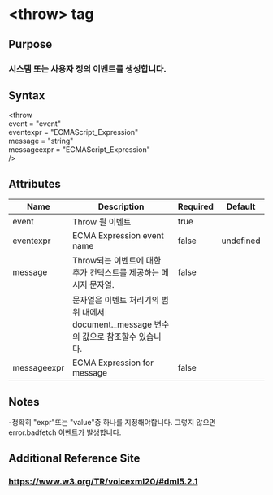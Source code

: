 # \<throw> tag
## Purpose 
### 시스템 또는 사용자 정의 이벤트를 생성합니다.
## Syntax
\<throw\
event = "event"\
eventexpr = "ECMAScript_Expression"\
message = "string"\
messageexpr = "ECMAScript_Expression"\
/>

## Attributes
|Name |Description |Required |Default|
|-----|------------|---------|-------|
|event|Throw 될 이벤트|true||
|eventexpr |ECMA Expression event name|false|undefined|		
|message |Throw되는 이벤트에 대한 추가 컨텍스트를 제공하는 메시지 문자열.|false| |   
|        |문자열은 이벤트 처리기의 범위 내에서 document._message 변수의 값으로 참조할수 있습니다.|| |   
|messageexpr|ECMA Expression for message|false||


## Notes
-정확히 "expr"또는 "value"중 하나를 지정해야합니다. 그렇지 않으면 error.badfetch 이벤트가 발생합니다.

## Additional Reference Site
### https://www.w3.org/TR/voicexml20/#dml5.2.1
